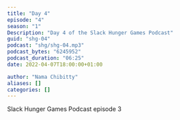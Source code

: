 ```yaml
---
title: "Day 4"
episode: "4"
season: "1"
Description: "Day 4 of the Slack Hunger Games Podcast"
guid: "shg-04"
podcast: "shg/shg-04.mp3"
podcast_bytes: "6245952"
podcast_duration: "06:25"
date: 2022-04-07T18:00:00+01:00

author: "Nama Chibitty"
aliases: []
categories: []
---
```


Slack Hunger Games Podcast episode 3